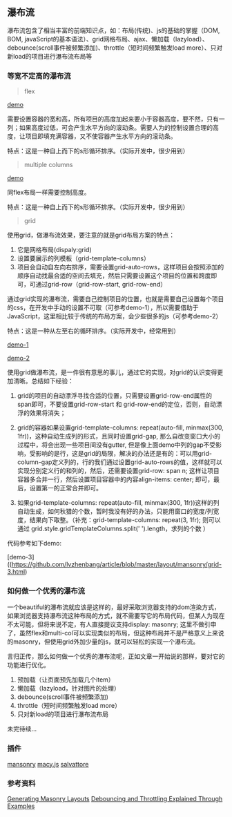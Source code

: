 ## 瀑布流

瀑布流包含了相当丰富的前端知识点，如：布局(传统)、js的基础的掌握（DOM, BOM, javaScript的基本语法）、grid网格布局、ajax、懒加载（lazyload）、debounce(scroll事件被频繁添加)、throttle（短时间频繁触发load more）、只对新load的项目进行瀑布流布局等

### 等宽不定高的瀑布流

> flex

[demo](https://github.com/lvzhenbang/article/blob/master/layout/mansonry/flex.html)

需要设置容器的宽和高，所有项目的高度加起来要小于容器高度，要不然，只有一列；如果高度过低，可会产生水平方向的滚动条。需要人为的控制设置合理的高度，让项目即填充满容器，又不使容器产生水平方向的滚动条。

特点：这是一种自上而下的s形循环排序。（实际开发中，很少用到）

> multiple columns

[demo](https://github.com/lvzhenbang/article/blob/master/layout/mansonry/multi-col.html)

同flex布局一样需要控制高度。

特点：这是一种自上而下的s形循环排序。（实际开发中，很少用到）

> grid

使用grid，做瀑布流效果，要注意的就是grid布局方案的特点：

1. 它是网格布局(dispaly:grid)
2. 设置要展示的列模板（grid-template-columns）
3. 项目会自动自左向右排序，需要设置grid-auto-rows，这样项目会按照添加的顺序自动找最合适的空间去填充，然后只需要设置这个项目的位置和跨度即可，可通过grid-row（grid-row-start, grid-row-end）


通过grid实现的瀑布流，需要自己控制项目的位置，也就是需要自己设置每个项目的css，在开发中手动的设置不可取（可参考demo-1），所以需要借助于JavaScript，这里相比较于传统的布局方案，会少些很多的js（可参考demo-2）

特点：这是一种从左至右的循环排序。（实际开发中，经常用到）

[demo-1](https://github.com/lvzhenbang/article/blob/master/layout/mansonry/grid.html)

[demo-2](https://github.com/lvzhenbang/article/blob/master/layout/mansonry/grid-2.html)

使用grid做瀑布流，是一件很有意思的事儿，通过它的实现，对grid的认识变得更加清晰。总结如下经验：

1. grid的项目的自动漂浮寻找合适的位置，只需要设置grid-row-end属性的span即可，不要设置grid-row-start 和 grid-row-end的定位，否则，自动漂浮的效果将消失；

2. grid的容器如果设置grid-template-columns: repeat(auto-fill, minmax(300, 1fr))，这种自动生成列的形式，且同时设置grid-gap, 那么自改变窗口大小的过程中，将会出现一些项目间没有gutter, 但是像上面demo中列的gap不受影响，受影响的是行，这是grid的局限，解决的办法还是有的：可以用grid-column-gap定义列的，行的我们通过设置grid-auto-rows的值，这样就可以实现分别定义行的和列的，然后，还需要设置grid-row: span n; 这样让项目容器多合并一行，然后设置项目容器中的内容align-items: center; 即可，最后，设置第一的正常合并即可。

3. 如果grid-template-columns: repeat(auto-fill, minmax(300, 1fr))这样的列自动生成，如何秋猎的个数，暂时我没有好的办法，只能用窗口的宽度/列宽度，结果向下取整。（补充：grid-template-columns: repeat(3, 1fr); 则可以通过 grid.style.gridTemplateColumns.split(' ').length，求列的个数 ）

代码参考如下demo:

[demo-3]((https://github.com/lvzhenbang/article/blob/master/layout/mansonry/grid-3.html)

### 如何做一个优秀的瀑布流

一个beautiful的瀑布流就应该是这样的，最好采取浏览器支持的dom渲染方式，如果浏览器支持瀑布流这种布局的方式，就不需要写它的布局代码，但某人为现在不太可能，但将来说不定，有人直接提议支持display: masonry; 这里不做引申了，虽然flex和multi-col可以实现类似的布局，但这种布局并不是严格意义上来说的masonry，但使用grid外加少量的js，就可以轻松的实现一个瀑布流。

言归正传，那么如何做一个优秀的瀑布流呢，正如文章一开始说的那样，要对它的功能进行优化。

1. 预加载（让页面预先加载几个item）
2. 懒加载（lazyload，针对图片的处理）
3. debounce(scroll事件被频繁添加)
4. throttle（短时间频繁触发load more）
5. 只对新load的项目进行瀑布流布局

未完待续...

### 插件

[mansonry](https://github.com/desandro/masonry)
[macy.js](https://github.com/bigbitecreative/macy.js)
[salvattore](https://github.com/rnmp/salvattore)

### 参考资料

[Generating Masonry Layouts](https://www.sitepoint.com/understanding-masonry-layout/)
[Debouncing and Throttling Explained Through Examples](https://css-tricks.com/debouncing-throttling-explained-examples/)